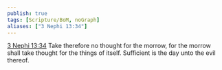 ```yaml
---
publish: true
tags: [Scripture/BoM, noGraph]
aliases: ["3 Nephi 13:34"]
---
```

[3 Nephi 13:34](https://churchofjesuschrist.org/study/scriptures/bofm/3-ne/13?lang=eng&id=p34#p34) Take therefore no thought for the morrow, for the morrow shall take thought for the things of itself. Sufficient is the day unto the evil thereof.




